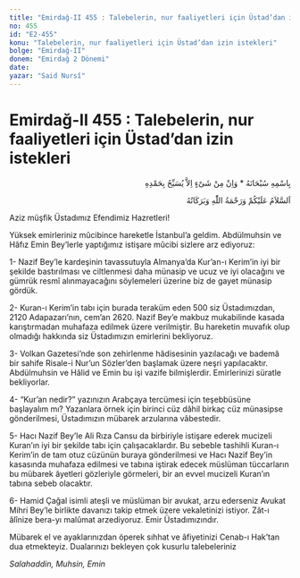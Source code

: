 ```yaml
---
title: "Emirdağ-II 455 : Talebelerin, nur faaliyetleri için Üstad’dan izin istekleri"
no: 455
id: "E2-455"
konu: "Talebelerin, nur faaliyetleri için Üstad’dan izin istekleri"
bolge: "Emirdağ-II"
donem: "Emirdağ 2 Dönemi"
date: 
yazar: "Said Nursî"
---
```


# Emirdağ-II 455 : Talebelerin, nur faaliyetleri için Üstad’dan izin istekleri

<p class="arabic" dir="rtl" title="Meal: “Subhân Allah’ın adıyla” * “Hiçbir şey yoktur ki O'nu hamd ile tesbih etmesin” [İsrâ 17:44]">بِاسْمِهِ سُبْحَانَهُ * وَاِنْ مِنْ شَىْءٍ اِلاَّ يُسَبِّحُ بِحَمْدِهِ</p>

<p class="arabic" dir="rtl" title="Meal: “Allah’ın selâmı, rahmeti ve bereketleri, üzerinize olsun.”">اَلسَّلاَمُ عَلَيْكُمْ وَرَحْمَةُ اللّٰهِ وَبَرَكَاتُهُ</p>

Aziz müşfik Üstadımız Efendimiz Hazretleri!

Yüksek emirleriniz mûcibince hareketle İstanbul’a geldim. Abdülmuhsin ve Hâfız Emin Bey’lerle yaptığımız istişare mûcibi sizlere arz ediyoruz:

1- Nazif Bey’le kardeşinin tavassutuyla Almanya’da Kur’an-ı Kerim’in iyi bir şekilde bastırılması ve ciltlenmesi daha münasip ve ucuz ve iyi olacağını ve gümrük resmî alınmayacağını söylemeleri üzerine biz de gayet münasip gördük.

2- Kuran-ı Kerim’in tabı için burada teraküm eden 500 siz Üstadımızdan, 2120 Adapazarı’nın, cem’an 2620. Nazif Bey’e makbuz mukabilinde kasada karıştırmadan muhafaza edilmek üzere verilmiştir. Bu hareketin muvafık olup olmadığı hakkında siz Üstadımızın emirlerini bekliyoruz.

3- Volkan Gazetesi’nde son zehirlenme hâdisesinin yazılacağı ve bademâ bir sahife Risale-i Nur’un Sözler’den başlamak üzere neşri yapılacaktır. Abdülmuhsin ve Hâlid ve Emin bu işi vazife bilmişlerdir. Emirlerinizi süratle bekliyorlar.

4- “Kur’an nedir?” yazınızın Arabçaya tercümesi için teşebbüsüne başlayalım mı? Yazanlara örnek için birinci cüz dâhil birkaç cüz münasipse gönderilmesi, Üstadımızın mübarek arzularına vâbestedir.

5- Hacı Nazif Bey’le Ali Rıza Cansu da birbiriyle istişare ederek mucizeli Kuran’ın iyi bir şekilde tabı için çalışacaklardır. Bu sebeble tashihli Kuran-ı Kerim’in de tam otuz cüzünün buraya gönderilmesi ve Hacı Nazif Bey’in kasasında muhafaza edilmesi ve tabına iştirak edecek müslüman tüccarların bu mübarek âyetleri gözleriyle görmeleri, bir an evvel mucizeli Kuran’ın tabına sebeb olacaktır.

6- Hamid Çağal isimli ateşli ve müslüman bir avukat, arzu ederseniz Avukat Mihri Bey’le birlikte davanızı takip etmek üzere vekaletinizi istiyor. Zât-ı âlînize bera-yı malûmat arzediyoruz. Emir Üstadımızındır.

Mübarek el ve ayaklarınızdan öperek sıhhat ve âfiyetinizi Cenab-ı Hak’tan dua etmekteyiz. Dualarınızı bekleyen çok kusurlu talebeleriniz

*Salahaddin, Muhsin, Emin*
